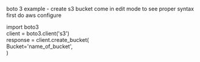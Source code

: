 boto 3
example - create s3 bucket
come in edit mode to see proper syntax
first do aws configure

import boto3                                                                                                                                                           
client = boto3.client('s3')                                                                                                                                            
response = client.create_bucket(                                                                                                                                      
    Bucket='name_of_bucket',                                                                                                                                           
)                                                                                                                                                                            

